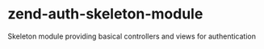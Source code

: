 zend-auth-skeleton-module
=========================

Skeleton module providing basical controllers and views for authentication